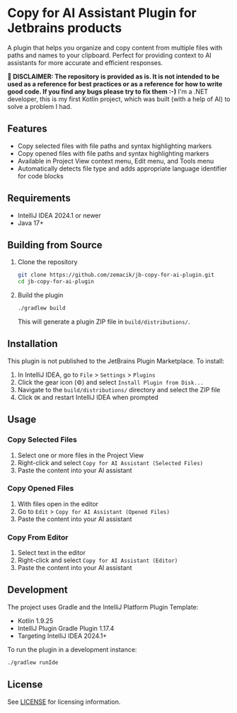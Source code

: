 # Copy for AI Assistant Plugin for Jetbrains products

A plugin that helps you organize and copy content from multiple files with paths and names to your clipboard. Perfect for providing context to AI assistants for more accurate and efficient responses.

**🛑 DISCLAIMER: The repository is provided as is. It is not intended to be used as a reference for best practices or as a reference for how to write good code. If you find any bugs please try to fix them :-)** I'm a .NET developer, this is my first Kotlin project, which was built (with a help of AI) to solve a problem I had.

## Features

- Copy selected files with file paths and syntax highlighting markers
- Copy opened files with file paths and syntax highlighting markers
- Available in Project View context menu, Edit menu, and Tools menu
- Automatically detects file type and adds appropriate language identifier for code blocks

## Requirements

- IntelliJ IDEA 2024.1 or newer
- Java 17+

## Building from Source

1. Clone the repository
   ```bash
   git clone https://github.com/zemacik/jb-copy-for-ai-plugin.git
   cd jb-copy-for-ai-plugin
   ```

2. Build the plugin
   ```bash
   ./gradlew build
   ```

   This will generate a plugin ZIP file in `build/distributions/`.

## Installation

This plugin is not published to the JetBrains Plugin Marketplace. To install:

1. In IntelliJ IDEA, go to `File` > `Settings` > `Plugins`
2. Click the gear icon (⚙️) and select `Install Plugin from Disk...`
3. Navigate to the `build/distributions/` directory and select the ZIP file
4. Click `OK` and restart IntelliJ IDEA when prompted

## Usage

### Copy Selected Files

1. Select one or more files in the Project View
2. Right-click and select `Copy for AI Assistant (Selected Files)`
3. Paste the content into your AI assistant

### Copy Opened Files

1. With files open in the editor
2. Go to `Edit` > `Copy for AI Assistant (Opened Files)`
3. Paste the content into your AI assistant

### Copy From Editor

1. Select text in the editor
2. Right-click and select `Copy for AI Assistant (Editor)`
3. Paste the content into your AI assistant

## Development

The project uses Gradle and the IntelliJ Platform Plugin Template:

- Kotlin 1.9.25
- IntelliJ Plugin Gradle Plugin 1.17.4
- Targeting IntelliJ IDEA 2024.1+

To run the plugin in a development instance:

```bash
./gradlew runIde
```

## License

See [LICENSE](LICENSE) for licensing information.
```